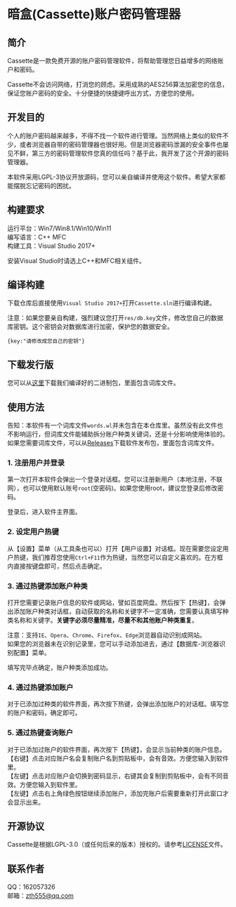 # 暗盒(Cassette)账户密码管理器

## 简介
Cassette是一款免费开源的账户密码管理软件，将帮助管理您日益增多的网络账户和密码。

Cassette不会访问网络，打消您的顾虑。采用成熟的AES256算法加密您的信息，保证您账户密码的安全。十分便捷的快捷键呼出方式，方便您的使用。

## 开发目的
个人的账户密码越来越多，不得不找一个软件进行管理。当然网络上类似的软件不少，或者浏览器自带的密码管理器也很好用。但是浏览器密码泄漏的安全事件也屡见不鲜，第三方的密码管理软件您真的信任吗？基于此，我开发了这个开源的密码管理器。

本软件采用LGPL-3协议开放源码，您可以亲自编译并使用这个软件。希望大家都能摆脱忘记密码的困扰。

## 构建要求
 运行平台：Win7/Win8.1/Win10/Win11<br/>
编写语言：C++ MFC<br/>
构建工具：Visual Studio 2017+

安装Visual Studio时请选上C++和MFC相关组件。
## 编译构建
下载仓库后直接使用`Visual Studio 2017+`打开`Cassette.sln`进行编译构建。

注意：如果您要亲自构建，强烈建议您打开`res/db.key`文件，修改您自己的数据库密钥。这个密钥会对数据库进行加密，保护您的数据安全。

	{key:"请修改成您自己的密钥"}

## 下载发行版
您可以从[这里](../../releases)下载我们编译好的二进制包，里面包含词库文件。

## 使用方法
告知：本软件有一个词库文件``words.wl``并未包含在本仓库里。虽然没有此文件也不影响运行，但词库文件能辅助拆分账户种类关键词，还是十分影响使用体验的。如果您需要词库文件，可以从[Releases](../../releases)下载软件发布包，里面包含词库文件。

### 1. 注册用户并登录
第一次打开本软件会弹出一个登录对话框。您可以注册新用户（本地注册，不联网），也可以使用默认账号``root``(空密码)。如果您使用root，建议您登录后修改密码。
 
登录后，进入软件主界面。

### 2. 设定用户热键
从【设置】菜单（从工具条也可以）打开【用户设置】对话框。现在需要您设定用户热键，我们推荐您使用``Ctrl+F11``作为热键，当然您可以自定义喜欢的。在方框内直接按键盘即可，然后点击确定。

### 3. 通过热键添加账户种类
打开您需要记录账户信息的软件或网站，譬如百度网盘。然后按下【热键】，会弹出添加账户种类对话框，自动获取的名称和关键字不一定准确，您需要认真填写种类名称和关键字。**关键字必须尽量精准，尽量不和其他账户种类重复**。

注意：支持``IE``、``Opera``、``Chrome``、``Firefox``、``Edge``浏览器自动识别成网站。<br/>
如果您的浏览器未在识别记录里，您可以手动添加进去，通过【数据库-浏览器识别配置】菜单。

填写完毕点确定，账户种类添加成功。

### 4. 通过热键添加账户
对于已添加过种类的软件界面，再次按下热键，会弹出添加账户的对话框。填写您的账户和密码，确定即可。

### 5. 通过热键查询账户
对于已添加过账户的软件界面，再次按下【热键】，会显示当前种类的账户信息。<br/>
【右键】点击对应账户名会复制账户名到剪贴板中，会有音效。方便您输入到软件里。<br/>
【左键】点击对应账户会切换到密码显示，右键其会复制到剪贴板中，会有不同音效。方便您输入到软件里。<br/>
【左键】点击右上角绿色按钮继续添加账户，添加完账户后需要重新打开此窗口才会显示出来。

## 开源协议
Cassette是根据LGPL-3.0（或任何后来的版本）授权的。请参考[LICENSE](LICENSE)文件。

## 联系作者
QQ：162057326<br/>
邮箱：zth555@qq.com
